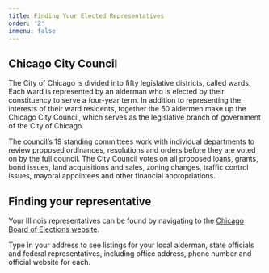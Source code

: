 ```yaml
---
title: Finding Your Elected Representatives
order: '2'
inmenu: false
---
```

## Chicago City Council

The City of Chicago is divided into fifty legislative districts, called wards. Each ward is represented by an alderman who is elected by their constituency to serve a four-year term. In addition to representing the interests of their ward residents, together the 50 aldermen make up the Chicago City Council, which serves as the legislative branch of government of the City of Chicago.

The council’s 19 standing committees work with individual departments to review proposed ordinances, resolutions and orders before they are voted on by the full council. The City Council votes on all proposed loans, grants, bond issues, land acquisitions and sales, zoning changes, traffic control issues, mayoral appointees and other financial appropriations.

## Finding your representative

Your Illinois representatives can be found by navigating to the [Chicago Board of Elections website](https://chicagoelections.com/en/your-voter-information.html).

Type in your address to see listings for your local alderman, state officials and federal representatives, including office address, phone number and official website for each.
